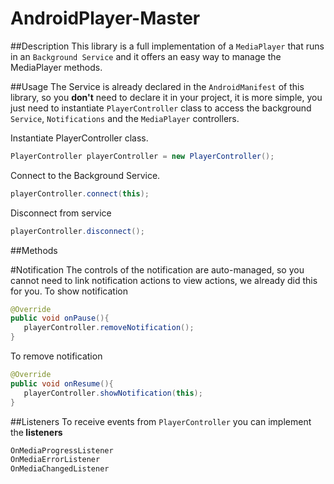 # AndroidPlayer-Master

##Description
This library is a full implementation of a `MediaPlayer` that runs in an `Background Service` and it offers an easy way to manage the MediaPlayer methods. 

##Usage
The Service is already declared in the `AndroidManifest` of this library, so you <b>don't</b> need to declare it in your project, it is more simple, you just need to instantiate `PlayerController` class to access the background `Service`, `Notifications` and the `MediaPlayer` controllers.

Instantiate PlayerController class.

```java
PlayerController playerController = new PlayerController();
```

Connect to the Background Service. 

```java
playerController.connect(this);
```

Disconnect from service

```java
playerController.disconnect();
```

##Methods


#Notification
The controls of the notification are auto-managed, so you cannot need to link notification actions to view actions, we already did this for you.
To show notification

```java
@Override
public void onPause(){
   playerController.removeNotification();
}
```

To remove notification

```java
@Override
public void onResume(){
   playerController.showNotification(this);
}

```
##Listeners
To receive events from `PlayerController` you can implement the<b> listeners</b>

```java
OnMediaProgressListener
OnMediaErrorListener
OnMediaChangedListener
```
